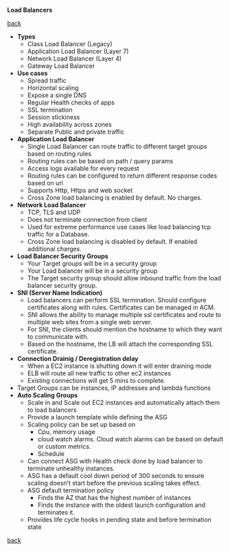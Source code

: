 **Load Balancers**

[back](index.md)

* **Types**
    * Class Load Balancer (Legacy)
    * Application Load Balancer (Layer 7)
    * Network Load Balancer (Layer 4)
    * Gateway Load Balancer
* **Use cases**
    * Spread traffic 
    * Horizontal scaling
    * Expose a single DNS
    * Regular Health checks of apps
    * SSL termination
    * Session stickiness
    * High availability across zones
    * Separate Public and private traffic
* **Application Load Balancer**
    * Single Load Balancer can route traffic to different target groups based on routing rules
    * Routing rules can be based on path / query params
    * Access logs available for every request
    * Routing rules can be configured to return different response codes based on url
    * Supports Http, Https and web socket
    * Cross Zone load balancing is enabled by default. No charges.
* **Network Load Balancer**
    * TCP, TLS and UDP
    * Does not terminate connection from client
    * Used for extreme performance use cases like load balancing tcp traffic for a Database.
    * Cross Zone load balancing is disabled by default. If enabled additional charges.
* **Load Balancer Security Groups**
    * Your Target groups will be in a security group
    * Your Load balancer will be in a security group
    * The Target security group should allow inbound traffic from the load balancer security group.
* **SNI (Server Name Indication)**
    * Load balancers can perform SSL termination. Should configure certificates along with rules. Certificates can be managed in ACM.
    * SNI allows the ability to manage multiple ssl certificates and route to multiple web sites from a single web server.
    * For SNI, the clients should mention the hostname to which they want to communicate with.
    * Based on the hostname, the LB will attach the corresponding SSL certificate.
* **Connection Drainig / Deregistration delay**
    * When a EC2 instance is shutting down it will enter draining mode
    * ELB will route all new traffic to other ec2 instances
    * Existing connections will get 5 mins to complete.
* Target Groups can be instances, IP addresses and lambda functions
* **Auto Scaling Groups**
    * Scale in and Scale out EC2 instances and automatically attach them to load balancers
    * Provide a launch template while defining the ASG
    * Scaling policy can be set up based on 
        * Cpu, memory usage
        * cloud watch alarms. Cloud watch alarms can be based on default or custom metrics.
        * Schedule
    * Can connect ASG with Health check done by load balancer to terminate unhealthy instances.
    * ASG has a default cool down period of 300 seconds to ensure scaling doesn’t start before the previous scaling takes effect.
    * ASG default termination policy
        * Finds the AZ that has the highest number of instances
        * Finds the instance with the oldest launch configuration and terminates it.
    * Provides life cycle hooks in pending state and before termination state

[back](index.md)
